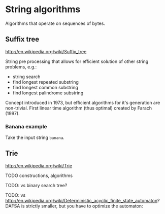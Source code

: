 # String algorithms

Algorithms that operate on sequences of bytes.

## Suffix tree

<http://en.wikipedia.org/wiki/Suffix_tree>

String pre processing that allows for efficient solution of other string problems, e.g.:

- string search
- find longest repeated substring
- find longest common substring
- find longest palindrome substring

Concept introduced in 1973, but efficient algorithms for it's generation are non-trivial. First linear time algorithm (thus optimal) created by Farach (1997).

### Banana example

Take the input string `banana`.

## Trie

<http://en.wikipedia.org/wiki/Trie>

TODO constructions, algorithms

TODO: vs binary search tree?

TODO: vs <http://en.wikipedia.org/wiki/Deterministic_acyclic_finite_state_automaton>? DAFSA is strictly smaller, but you have to optimize the automaton: 

